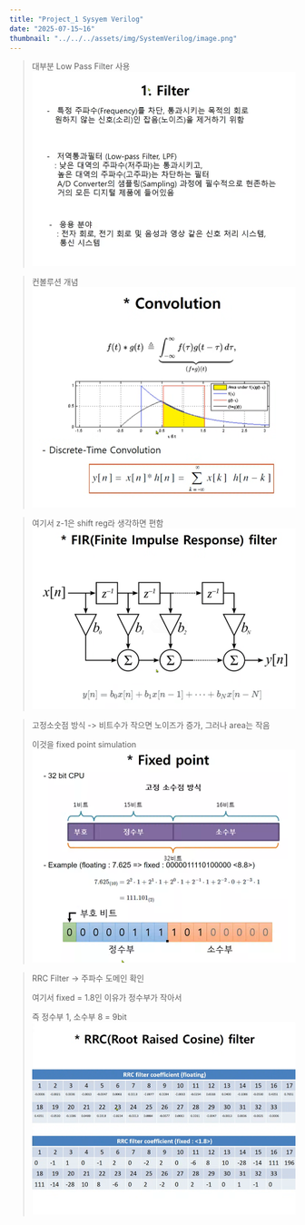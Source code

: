 ```yaml
---
title: "Project_1 Sysyem Verilog" 
date: "2025-07-15~16"
thumbnail: "../../../assets/img/SystemVerilog/image.png"
---
```

> 대부분 Low Pass Filter 사용
![alt text](<../../../assets/img/SystemVerilog/project_1/스크린샷 2025-07-15 161918.png>)

> 컨볼루션 개념
![alt text](<../../../assets/img/SystemVerilog/project_1/스크린샷 2025-07-15 162201.png>)

> 여기서 z-1은 shift reg라 생각하면 편함
![alt text](<../../../assets/img/SystemVerilog/project_1/스크린샷 2025-07-15 162632.png>)

> 고정소숫점 방식 -> 비트수가 작으면 노이즈가 증가, 그러나 area는 작음
> 
> 이것을 fixed point simulation
![alt text](<../../../assets/img/SystemVerilog/project_1/스크린샷 2025-07-15 163210.png>)

> RRC Filter -> 주파수 도메인 확인
>
> 여기서 fixed = 1.8인 이유가 정수부가 작아서
>
> 즉 정수부 1, 소수부 8 = 9bit
![alt text](<../../../assets/img/SystemVerilog/project_1/스크린샷 2025-07-15 163719.png>)